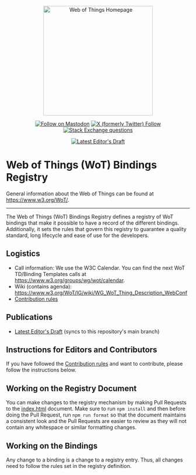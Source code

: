 <p align="center">
  <a href="https://w3.org/wot">
    <img alt="Web of Things Homepage" src="https://www.w3.org/WoT/IG/wiki/images/8/8f/WOT-hz.svg" width="300" />
  </a>
</p>

<p align="center">
  <a href="https://w3c.social/@wot">
    <img alt="Follow on Mastodon" src="https://img.shields.io/mastodon/follow/111609289932468076?domain=https%3A%2F%2Fw3c.social"></a>
  <a href="https://twitter.com/W3C_WoT">
    <img alt="X (formerly Twitter) Follow" src="https://img.shields.io/twitter/follow/W3C_WoT"></a>
  <a href="https://stackoverflow.com/questions/tagged/web-of-things">
    <img alt="Stack Exchange questions" src="https://img.shields.io/stackexchange/stackoverflow/t/web-of-things?style=plastic"></a>
</p>

<p align="center">
  <a href="https://w3c.github.io/wot-bindings-registry/">
    <img alt="Latest Editor's Draft" src="https://img.shields.io/badge/Editor's_Draft-Latest-fe914a"></a>
</p>

# Web of Things (WoT) Bindings Registry

General information about the Web of Things can be found at <https://www.w3.org/WoT/>.

---

The Web of Things (WoT) Bindings Registry defines a registry of WoT bindings that make it possible to have a record of
the different bindings. Additionally, it sets the rules that govern this registry to guarantee a quality standard, long
lifecycle and ease of use for the developers.

## Logistics

- Call information: We use the W3C Calendar. You can find the next WoT TD/Binding Templates calls at
  <https://www.w3.org/groups/wg/wot/calendar>.
- Wiki (contains agenda): <https://www.w3.org/WoT/IG/wiki/WG_WoT_Thing_Description_WebConf>
- [Contribution rules](./CONTRIBUTING.md)

## Publications

- [Latest Editor's Draft](https://w3c.github.io/wot-bindings-registry/) (syncs to this repository's main branch)

## Instructions for Editors and Contributors

If you have followed the [Contribution rules](./CONTRIBUTING.md) and want to contribute, please follow the instructions
below.

## Working on the Registry Document

You can make changes to the registry mechanism by making Pull Requests to the [index.html](./index.html) document. Make
sure to run `npm install` and then before doing the Pull Request, run `npm run format` so that the document maintains a
consistent look and the Pull Requests are easier to review as they will not contain any whitespace or similar formatting
changes.

## Working on the Bindings

Any change to a binding is a change to a registry entry. Thus, all changes need to follow the rules set in the registry
definition.
